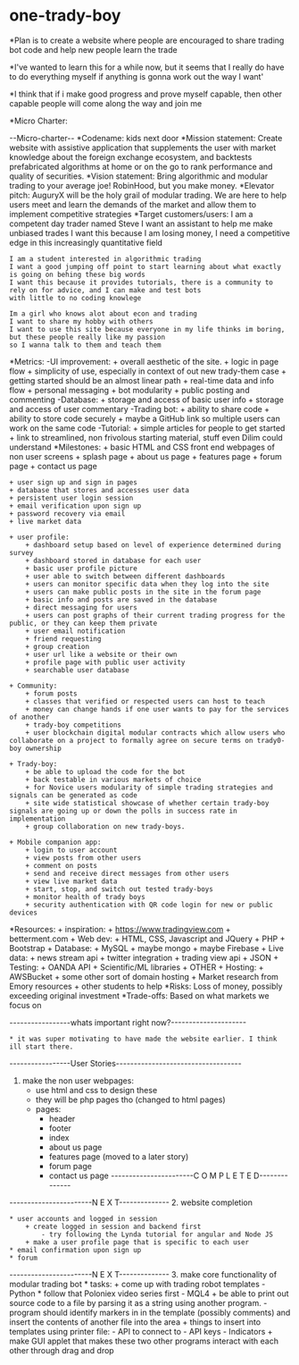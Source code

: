 # one-trady-boy

*Plan is to create a website where people are encouraged to share trading bot code and help new people learn the trade

*I've wanted to learn this for a while now, but it seems that I really do have to do everything myself if anything is gonna work out the way I want'

*I think that if i make good progress and prove myself capable, then other capable people will come along the way and join me

*Micro Charter: 

--Micro-charter--
*Codename: 
    kids next door
*Mission statement:
    Create website with assistive application that supplements the user with market knowledge about the foreign exchange ecosystem, and backtests prefabricated algorithms at home or on the go to rank performance and quality of securities.
*Vision statement: 
    Bring algorithmic and modular trading to your average joe! RobinHood, but you make money.
*Elevator pitch:
     AuguryX will be the holy grail of modular trading. We are here to help users meet and learn the demands of the market and allow them to implement competitive strategies 
*Target customers/users:
    I am a competent day trader named Steve
    I want an assistant to help me make unbiased trades
    I want this because I am losing money, I need a competitive edge in this increasingly quantitative field

    I am a student interested in algorithmic trading
    I want a good jumping off point to start learning about what exactly is going on behing these big words
    I want this because it provides tutorials, there is a community to rely on for advice, and I can make and test bots
    with little to no coding knowlege

    Im a girl who knows alot about econ and trading
    I want to share my hobby with others
    I want to use this site because everyone in my life thinks im boring, but these people really like my passion
    so I wanna talk to them and teach them

*Metrics:
    -UI improvement:
        + overall aesthetic of the site.
        + logic in page flow
        + simplicity of use, especially in context of out new trady-them case
            + getting started should be an almost linear path
        + real-time data and info flow
        + personal messaging
        + bot modularity
        + public posting and commenting
    -Database:
        + storage and access of basic user info
        + storage and access of user commentary
    -Trading bot:
        + ability to share code
        + ability to store code securely
        + maybe a GitHub link so multiple users can work on the same code
    -Tutorial:
        + simple articles for people to get started
        + link to streamlined, non frivolous starting material, stuff even Dilim could understand
*Milestones:
    + basic HTML and CSS front end webpages of non user screens
        + splash page
        + about us page
        + features page
        + forum page
        + contact us page

    + user sign up and sign in pages
    + database that stores and accesses user data 
    + persistent user login session
    + email verification upon sign up
    + password recovery via email
    + live market data
    
    + user profile:
        + dashboard setup based on level of experience determined during survey
        + dashboard stored in database for each user
        + basic user profile picture
        + user able to switch between different dashboards 
        + users can monitor specific data when they log into the site
        + users can make public posts in the site in the forum page
        + basic info and posts are saved in the database
        + direct messaging for users
        + users can post graphs of their current trading progress for the public, or they can keep them private
        + user email notification
        + friend requesting 
        + group creation
        + user url like a website or their own
        + profile page with public user activity
        + searchable user database
    
    + Community:
        + forum posts
        + classes that verified or respected users can host to teach
        + money can change hands if one user wants to pay for the services of another
        + trady-boy competitions
        + user blockchain digital modular contracts which allow users who collaborate on a project to formally agree on secure terms on trady0-boy ownership

    + Trady-boy:
        + be able to upload the code for the bot
        + back testable in various markets of choice
        + for Novice users modularity of simple trading strategies and signals can be generated as code
        + site wide statistical showcase of whether certain trady-boy signals are going up or down the polls in success rate in implementation
        + group collaboration on new trady-boys. 

    + Mobile companion app:
        + login to user account
        + view posts from other users
        + comment on posts
        + send and receive direct messages from other users
        + view live market data
        + start, stop, and switch out tested trady-boys
        + monitor health of trady boys
        + security authentication with QR code login for new or public devices

*Resources:
    + inspiration:
        + https://www.tradingview.com
        + betterment.com 
    + Web dev:
        + HTML, CSS, Javascript and JQuery
        + PHP
        + Bootstrap
    + Database:
        + MySQL
        + maybe mongo
        + maybe Firebase
    + Live data:
        + news stream api
        + twitter integration
        + trading view api
        + JSON
    + Testing:
        + OANDA API
        + Scientific/ML libraries
        + OTHER
    + Hosting:
        + AWSBucket
        + some other sort of domain hosting
        + Market research from Emory resources
        + other students to help
*Risks:
    Loss of money, possibly exceeding original investment
*Trade-offs:
    Based on what markets we focus on



-----------------whats important right now?---------------------

    * it was super motivating to have made the website earlier. I think ill start there. 
    
-----------------User Stories-----------------------------------

1. make the non user webpages:
    * use html and css to  design these 
    * they will be php pages tho (changed to html pages)
    * pages:
        + header
        + footer
        + index
        + about us page
        + features page (moved to a later story)
        + forum page
        + contact us page
-----------------------C O M P L E T E D--------------



-----------------------N E X T--------------
2. website completion

    * user accounts and logged in session
        + create logged in session and backend first
            - try following the Lynda tutorial for angular and Node JS
        + make a user profile page that is specific to each user
    * email confirmation upon sign up
    * forum

-----------------------N E X T--------------
3. make core functionality of modular trading bot
    * tasks:
        + come up with trading robot templates
            - Python
                * follow that Poloniex video series first
            - MQL4
        + be able to print out source code to a file by parsing it as a string using another program.
            - program should identify markers in in the template (possibly comments) and insert the contents of another file into the area
        + things to insert into templates using printer file:
            - API to connect to
            - API keys
            - Indicators
        + make GUI applet that makes these two other programs interact with each other through drag and drop

  
